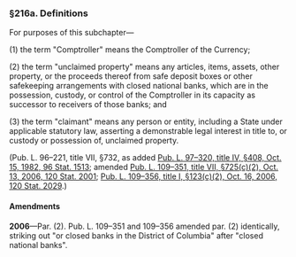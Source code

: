 ### §216a. Definitions ###

For purposes of this subchapter—

[]()

(1) the term "Comptroller" means the Comptroller of the Currency;

[]()

(2) the term "unclaimed property" means any articles, items, assets, other property, or the proceeds thereof from safe deposit boxes or other safekeeping arrangements with closed national banks, which are in the possession, custody, or control of the Comptroller in its capacity as successor to receivers of those banks; and

[]()

(3) the term "claimant" means any person or entity, including a State under applicable statutory law, asserting a demonstrable legal interest in title to, or custody or possession of, unclaimed property.

(Pub. L. 96–221, title VII, §732, as added [Pub. L. 97–320, title IV, §408, Oct. 15, 1982, 96 Stat. 1513](/statviewer.htm?volume=96&page=1513); amended [Pub. L. 109–351, title VII, §725(c)(2), Oct. 13, 2006, 120 Stat. 2001](/statviewer.htm?volume=120&page=2001); [Pub. L. 109–356, title I, §123(c)(2), Oct. 16, 2006, 120 Stat. 2029](/statviewer.htm?volume=120&page=2029).)

#### Amendments ####

**2006**—Par. (2). Pub. L. 109–351 and 109–356 amended par. (2) identically, striking out "or closed banks in the District of Columbia" after "closed national banks".